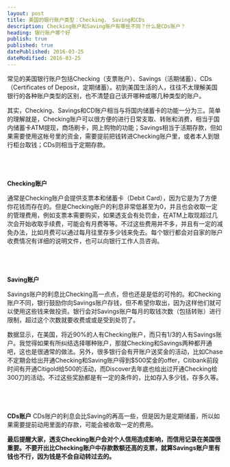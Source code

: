 ```yaml
---
layout: post
title: 美国的银行账户类型：Checking， Saving和CDs
description: Checking账户和Saving账户有哪些不同？什么是CDs账户？
heading: 银行账户哪个好
publish: true
published: true
datePublished: 2016-03-25
dateModified: 2016-03-25
---
```




<span class="dropcap">常</span>见的美国银行账户包括Checking（支票账户）、Savings（活期储蓄）、CDs（Certificates of Deposit，定期储蓄）。初到美国生活的人，往往不太理解美国银行的各种账户类型的区别，也不清楚自己该开哪种或哪几种类型的账户。

其实，Checking、Savings和CD账户相当与将国内储蓄卡的功能一分为三。简单的理解就是，Checking账户可以很方便的进行日常支取、转账和消费，相当于国内储蓄卡ATM提现，商场刷卡，网上购物的功能；Savings相当于活期存款，但如果需要使用这帐号里的资金，需要提前把钱转进Checking账户里，或者本人到银行柜台取钱；CDs则相当于定期存款。

<p style="margin-bottom:70px"></p>

**Checking账户**

通常是Checking账户会提供支票本和储蓄卡（Debit Card），因为它是为了方便你花钱而存在的。但是Checking账户的利息非常低甚至为0，并且也会收取一定的管理费用，例如支票本需要购买，如果透支会有处罚金，在ATM上取现超过几次会开始收取手续费，可能会有月费等等。不过这些费用并不多，并且有一定的减免办法，比如月费可以通过每月往里存多少钱来免去。每个银行都会对自家的账户收费情况有详细的说明文件，也可以向银行工作人员咨询。

<p style="margin-bottom:70px"></p>

**Saving账户**

Savings账户的利息比Checking高一点点，但也还是是低的可怜的。和Checking账户不同，银行鼓励你向Savings账户存钱，但不希望你取出，因为这样他们就可以使用这些钱来做投资。银行会对Savings账户每月的取钱次数（包括转账）进行限制，超过这个次数就要收费或或是受到处罚了。

数据显示，在美国，将近90%的人有Checking账户，而只有1/3的人有Savings账户。我觉得如果有所纠结选择哪种账户，那就Checking和Savings两种都开通吧，这也是很通常的做法。另外，很多银行会有开账户送奖金的活动，比如Chase不定期会给出开通Checking和Saving账户得到$500奖金的offer，Citibank前段时间有开通Citigold给500的活动，而Discover去年底也给出过开通Checking给300刀的活动。不过这些奖励都是有一定的条件的，比如存入多少钱，存多久等。

<p style="margin-bottom:70px"></p>

**CDs账户**
CDs账户的利息会比Saving的再高一些，但是因为是定期储蓄，所以如果需要提前动用里面的存款，可能会被收取一定的费用。

**最后提醒大家，透支Checking账户会对个人信用造成影响，而信用记录在美国很重要。不要开出比Checking账户中存款数额还高的支票，就算Savings账户里有钱也不行，因为钱是不会自动转过去的。**

<p style="margin-bottom:70px"></p>
